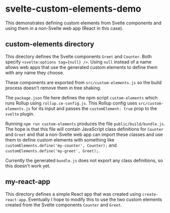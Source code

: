 # svelte-custom-elements-demo

This demonstrates defining custom elements from Svelte components
and using them in a non-Svelte web app (React in this case).

## custom-elements directory

This directory defines the Svelte components `Greet` and `Counter`.
Both specify `<svelte:options tag={null} />`.
Using `null` instead of a name allows web apps that use the
generated custom elements to define them with any name they choose.

These components are exported from `src/custom-elements.js`
so the build process doesn't remove them in tree shaking.

The `package.json` file here defines the npm script `custom-elements`
which runs Rollup using `rollup.ce-config.js`.
This Rollup config uses `src/custom-elements.js` for its input
and passes the `customElement: true` prop to the `svelte` plugin.

Running `npm run custom-elements` produces the file `public/build/bundle.js`.
The hope is that this file will contain
JavaScript class definitions for `Counter` and `Greet` and
that a non-Svelte web app can import these classes and
use them to define custom elements with something like
`customElements.define('my-counter', Counter);` and
`customElements.define('my-greet', Greet);`.

Currently the generated `bundle.js` does not export any class definitions,
so this doesn't work yet.

## my-react-app

This directory defines a simple React app that was created using
`create-react-app`.
Eventually I hope to modify this to use the two custom elements
created from the Svelte components `Counter` and `Greet`.
